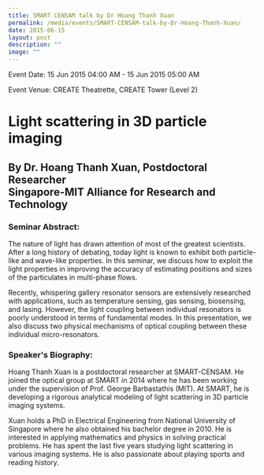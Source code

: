 ```yaml
---
title: SMART CENSAM talk by Dr Hoang Thanh Xuan
permalink: /media/events/SMART-CENSAM-talk-by-Dr-Hoang-Thanh-Xuan/
date: 2015-06-15
layout: post
description: ""
image: ""
---
```

Event Date: 15 Jun 2015 04:00 AM - 15 Jun 2015 05:00 AM

Event Venue: CREATE Theatrette, CREATE Tower (Level 2)

**Light scattering in 3D particle imaging**
===========================================

By Dr. Hoang Thanh Xuan, Postdoctoral Researcher  
Singapore-MIT Alliance for Research and Technology
-----------------------------------------------------------------------------------------------------

### Seminar Abstract:

The nature of light has drawn attention of most of the greatest scientists. After a long history of debating, today light is known to exhibit both particle-like and wave-like properties. In this seminar, we discuss how to exploit the light properties in improving the accuracy of estimating positions and sizes of the particulates in multi-phase flows.  
  
Recently, whispering gallery resonator sensors are extensively researched with applications, such as temperature sensing, gas sensing, biosensing, and lasing. However, the light coupling between individual resonators is poorly understood in terms of fundamental modes. In this presentation, we also discuss two physical mechanisms of optical coupling between these individual micro-resonators.  
  

### Speaker's Biography:

Hoang Thanh Xuan is a postdoctoral researcher at SMART-CENSAM. He joined the optical group at SMART in 2014 where he has been working under the supervision of Prof. George Barbastathis (MIT). At SMART, he is developing a rigorous analytical modeling of light scattering in 3D particle imaging systems.  
  
Xuan holds a PhD in Electrical Engineering from National University of Singapore where he also obtained his bachelor degree in 2010. He is interested in applying mathematics and physics in solving practical problems. He has spent the last five years studying light scattering in various imaging systems. He is also passionate about playing sports and reading history.